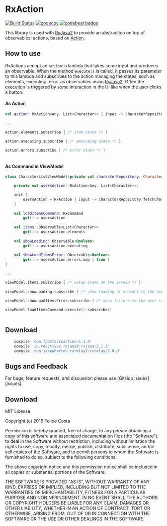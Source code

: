 # RxAction

[![Build Status](https://travis-ci.org/felipehjcosta/kotlin-rxjava-android.svg?branch=master)](https://travis-ci.org/felipehjcosta/kotlin-rxjava-android)
[![codecov](https://codecov.io/gh/felipehjcosta/RxAction/branch/master/graph/badge.svg)](https://codecov.io/gh/felipehjcosta/RxAction)
[![codebeat badge](https://codebeat.co/badges/a4d4b1a5-cce8-4f2b-b4f8-bae6614d3aa2)](https://codebeat.co/projects/github-com-fcostaa-rxcommand-master)

This library is used with [RxJava2](https://github.com/ReactiveX/RxJava) to provide an abstraction on top of observables: actions, based on [Action](https://github.com/RxSwiftCommunity/Action).

How to use
--------

RxActions accept an `action`: a lambda that takes some input and produces an observable. When the method `execute()` is called, it passes its parameter to this lambda and subscribes to the action managing the states, such as elements, executing, error as observables using [RxJava2](https://github.com/ReactiveX/RxJava). Often the execution is triggered by some interaction in the UI like when the user clicks a button.

#### As Action

```kotlin
val action: RxAction<Any, List<Character>> { input -> characterRepository.fetchCharacters()}

...

action.elements.subscribe { /* item state */ }
    
action.executing.subscribe { /* executing state */ }

action.errors.subscribe { /* error state */ }
                
```

#### As Command in ViewModel

```kotlin
class CharacterListViewModel(private val characterRepository: CharacterRepository) {

    private val usersAction: RxAction<Any, List<Character>>;

    init {
        usersAction = RxAction { input -> characterRepository.fetchCharacters() }
    }
    
    val loadItemsCommand: RxCommand
        get() = usersAction
    
    val items: Observable<List<Character>>
        get() = usersAction.elements
        
    val showLoading: Observable<Boolean>
        get() = usersAction.executing
        
    val showLoadItemsError: Observable<Boolean>
        get() = usersAction.errors.map { true }
}

...

viewModel.items.subscribe { /* setup items on the screen */ }
    
viewModel.showLoading.subscribe { /* show loading or content to the user */ }

viewModel.showLoadItemsError.subscribe { /* show failure to the user */ }
                
viewModel.loadItemsCommand.execute().subscribe()
                
```

Download
--------

```groovy
    compile 'com.fcosta:rxaction:1.1.0'
    compile 'io.reactivex.rxjava2:rxjava:2.1.3'
    compile 'com.jakewharton.rxrelay2:rxrelay:2.0.0'
```

Bugs and Feedback
--------

For bugs, feature requests, and discussion please use [GitHub Issues][issues].

Download
--------

  MIT License
  
  Copyright (c) 2016 Felipe Costa
  
  Permission is hereby granted, free of charge, to any person obtaining a copy
  of this software and associated documentation files (the "Software"), to deal
  in the Software without restriction, including without limitation the rights
  to use, copy, modify, merge, publish, distribute, sublicense, and/or sell
  copies of the Software, and to permit persons to whom the Software is
  furnished to do so, subject to the following conditions:
  
  The above copyright notice and this permission notice shall be included in all
  copies or substantial portions of the Software.
  
  THE SOFTWARE IS PROVIDED "AS IS", WITHOUT WARRANTY OF ANY KIND, EXPRESS OR
  IMPLIED, INCLUDING BUT NOT LIMITED TO THE WARRANTIES OF MERCHANTABILITY,
  FITNESS FOR A PARTICULAR PURPOSE AND NONINFRINGEMENT. IN NO EVENT SHALL THE
  AUTHORS OR COPYRIGHT HOLDERS BE LIABLE FOR ANY CLAIM, DAMAGES OR OTHER
  LIABILITY, WHETHER IN AN ACTION OF CONTRACT, TORT OR OTHERWISE, ARISING FROM,
  OUT OF OR IN CONNECTION WITH THE SOFTWARE OR THE USE OR OTHER DEALINGS IN THE
  SOFTWARE.
